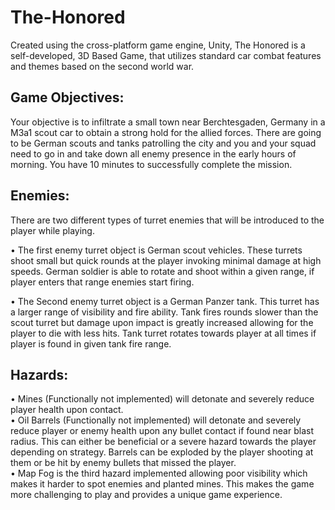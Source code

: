 # The-Honored
Created using the cross-platform game engine, Unity, The Honored is a self-developed, 3D Based Game, that utilizes standard car combat features and themes based on the second world war.

## Game Objectives:
Your objective is to infiltrate a small town near Berchtesgaden, Germany in a M3a1 scout car to obtain a strong hold for the allied forces. There are going to be German scouts and tanks patrolling the city and you and your squad need to go in and take down all enemy presence in the early hours of morning. You have 10 minutes to successfully complete the mission.


## Enemies:
There are two different types of turret enemies that will be introduced to the player while playing. 

•	The first enemy turret object is German scout vehicles. These turrets shoot small but quick rounds at the player invoking           minimal damage at high speeds. German soldier is able to rotate and shoot within a given range, if player enters that range enemies start firing. 

•	The Second enemy turret object is a German Panzer tank. This turret has a larger range of visibility and fire ability. Tank fires rounds slower than the scout turret but damage upon impact is greatly increased allowing for the player to die with less hits. Tank turret rotates towards player at all times if player is found in given tank fire range.

## Hazards:
•	Mines (Functionally not implemented) will detonate and severely reduce player health upon contact.  
•	Oil Barrels (Functionally not implemented) will detonate and severely reduce player or enemy health upon any bullet contact if found near blast radius.  This can either be beneficial or a severe hazard towards the player depending on strategy. Barrels can be exploded by the player shooting at them or be hit by enemy bullets that missed the player.  
•	Map Fog is the third hazard implemented allowing poor visibility which makes it harder to spot enemies and planted mines. This makes the game more challenging to play and provides a unique game experience.

